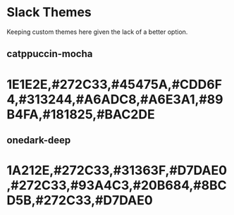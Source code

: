 # Slack Themes

Keeping custom themes here given the lack of a better option.

## catppuccin-mocha

# 1E1E2E,#272C33,#45475A,#CDD6F4,#313244,#A6ADC8,#A6E3A1,#89B4FA,#181825,#BAC2DE

## onedark-deep

# 1A212E,#272C33,#31363F,#D7DAE0,#272C33,#93A4C3,#20B684,#8BCD5B,#272C33,#D7DAE0
